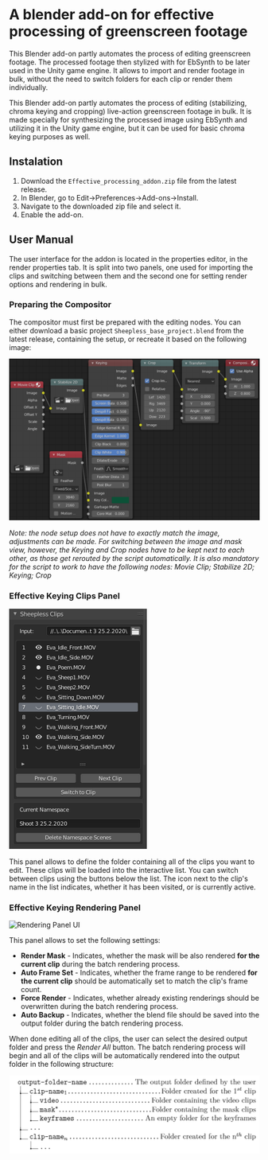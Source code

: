 # A blender add-on for effective processing of greenscreen footage
This Blender add-on partly automates the process of editing greenscreen footage. The processed footage then stylized with for EbSynth to be later used in the Unity game engine. It allows to import and render footage in bulk, without the need to switch folders for each clip or render them individually.

This Blender add-on partly automates the process of editing (stabilizing, chroma keying and cropping) live-action greenscreen footage in bulk. It is made specially for synthesizing the processed image using EbSynth and utilizing it in the Unity game engine, but it can be used for basic chroma keying purposes as well.

## Instalation
1. Download the `Effective_processing_addon.zip` file from the latest release.
2. In Blender, go to Edit->Preferences->Add-ons->Install.
3. Navigate to the downloaded zip file and select it.
4. Enable the add-on.

## User Manual
The user interface for the addon is located in the properties editor, in the render properties tab. It is split into two panels, one used for importing the clips and switching between them and the second one for setting render options and rendering in bulk.

### Preparing the Compositor
The compositor must first be prepared with the editing nodes. You can either download a basic project `Sheepless_base_project.blend` from the latest release, containing the setup, or recreate it based on the following image:

![Compositor Nodes](https://github.com/HonzaKlicpera/Effective-footage-processing-Blender/blob/master/images/BlenderChromaNodes.png "Compositor Nodes")

*Note: the node setup does not have to exactly match the image, adjustments can be made. For switching between the image and mask view, however, the Keying and Crop nodes have to be kept next to each other, as those get rerouted by the script automatically. It is also mandatory for the script to work to have the following nodes: Movie Clip; Stabilize 2D; Keying; Crop*

### Effective Keying Clips Panel
![Clips Panel UI](https://github.com/HonzaKlicpera/Effective-footage-processing-Blender/blob/master/images/Sheepless_clips_UI.png "Clips panel UI")

This panel allows to define the folder containing all of the clips you want to edit. These clips will be loaded into the interactive list. You can switch between clips using the buttons below the list. The icon next to the clip's name in the list indicates, whether it has been visited, or is currently active.

### Effective Keying Rendering Panel
![Rendering Panel UI](https://github.com/HonzaKlicpera/Effective-footage-processing-Blender/blob/master/images/Sheepless_Rendering_UI.png")

This panel allows to set the following settings:
* **Render Mask** - Indicates, whether the mask will be also rendered **for the current clip** during the batch rendering process.
* **Auto Frame Set** - Indicates, whether the frame range to be rendered **for the current clip** should be automatically set to match the clip's frame count.
* **Force Render** - Indicates, whether already existing renderings should be overwritten during the batch rendering process.
* **Auto Backup** - Indicates, whether the blend file should be saved into the output folder during the batch rendering process.

When done editing all of the clips, the user can select the desired output folder and press the *Render All* button. The batch rendering process will begin and all of the clips will be automatically rendered into the output folder in the following structure:

![Render folder structure](https://github.com/HonzaKlicpera/Effective-footage-processing-Blender/blob/master/images/folder_structure.png "Render folder structure")

